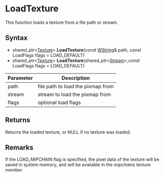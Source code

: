 # LoadTexture

This function loads a texture from a file path or stream.

## Syntax

- shared_ptr<[Texture](Texture.md)\> **LoadTexture**(const [WString](WString.md)& path, const LoadFlags flags = LOAD_DEFAULT)
- shared_ptr<[Texture](Texture.md)\> **LoadTexture**(shared_ptr<[Stream](Stream.md)\>,const LoadFlags flags = LOAD_DEFAULT)

| Parameter | Description |
|---|---|
| path | file path to load the pixmap from |
| stream | stream to load the pixmap from |
| flags | optional load flags |

## Returns

Returns the loaded texture, or NULL if no texture was loaded.

## Remarks

If the LOAD_MIPCHAIN flag is specified, the pixel data of the texture will be saved in system memory, and will be available in the *mipchains* texture member.

